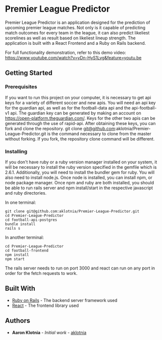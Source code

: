 # Premier League Predictor

Premier League Predictor is an application designed for the prediction of upcoming premier league matches. Not only is it capable of predicting match outcomes for every team in the league, it can also predict likeliest scorelines as well as result based on likeliest lineup strength. The application is built with a React Frontend and a Ruby on Rails backend.

For full functionality demonstration, refer to this demo video: https://www.youtube.com/watch?v=yDn-HyS1Lvg&feature=youtu.be

## Getting Started

### Prerequisites

If you want to run this project on your computer, it is necessary to get api keys for a variety of different soccer and new apis. You will need an api key for the guardian api, as well as for the football-data api and the api-football-v1 api. The guardian key can be generated by making an account on https://open-platform.theguardian.com/. Keys for the other two apis can be generated through the use of rapid-api. After obtaining these keys, you can fork and clone the repository. git clone git@github.com:aklotnia/Premier-League-Predictor.git is the command necessary to clone from the master without forking. If you fork, the repository clone command will be different.

### Installing

If you don't have ruby or a ruby version manager installed on your system, it will be necessary to install the ruby version specified in the gemfile which is 2.6.1. Additionally, you will need to install the bundler gem for ruby. You will also need to install node.js. Once node is installed, you can install npm, or node package manager. Once npm and ruby are both installed, you should be able to run rails server and npm install/start in the respective javascript and ruby directories.

In one terminal:

```
git clone git@github.com:aklotnia/Premier-League-Predictor.git
cd Premier-League-Predictor
cd football-api-postgres
bundle install
rails s
```
In another terminal:

```
cd Premier-League-Predictor
cd football-frontend
npm install
npm start
```
The rails server needs to run on port 3000 and react can run on any port in order for the fetch requests to work.

## Built With

* [Ruby on Rails](https://rubyonrails.org/) - The backend server framework used
* [React](https://reactjs.org/) - The frontend library used

## Authors

* **Aaron Klotnia** - *Initial work* - [aklotnia](https://github.com/aklotnia)